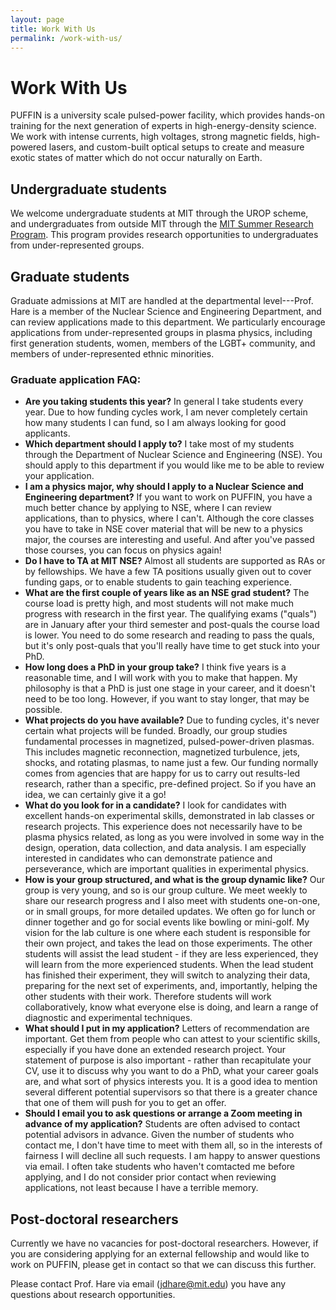```yaml
---
layout: page
title: Work With Us
permalink: /work-with-us/
---
```


# Work With Us

PUFFIN is a university scale pulsed-power facility, which provides hands-on training for the next generation of experts in high-energy-density science. We work with intense currents, high voltages, strong magnetic fields, high-powered lasers, and custom-built optical setups to create and measure exotic states of matter which do not occur naturally on Earth.

## Undergraduate students

We welcome undergraduate students at MIT through the UROP scheme, and undergraduates from outside MIT through the [MIT Summer Research Program](https://oge.mit.edu/msrp/). This program provides research opportunities to undergraduates from under-represented groups.

## Graduate students

Graduate admissions at MIT are handled at the departmental level---Prof. Hare is a member of the Nuclear Science and Engineering Department, and can review applications made to this department. We particularly encourage applications from under-represented groups in plasma physics, including first generation students, women, members of the LGBT+ community, and members of under-represented ethnic minorities.

### Graduate application FAQ:
- __Are you taking students this year?__ In general I take students every year. Due to how funding cycles work, I am never completely certain how many students I can fund, so I am always looking for good applicants.
- __Which department should I apply to?__ I take most of my students through the Department of Nuclear Science and Engineering (NSE). You should apply to this department if you would like me to be able to review your application.
- __I am a physics major, why should I apply to a Nuclear Science and Engineering department?__ If you want to work on PUFFIN, you have a much better chance by applying to NSE, where I can review applications, than to physics, where I can't. Although the core classes you have to take in NSE cover material that will be new to a physics major, the courses are interesting and useful. And after you've passed those courses, you can focus on physics again!
- __Do I have to TA at MIT NSE?__ Almost all students are supported as RAs or by fellowships. We have a few TA positions usually given out to cover funding gaps, or to enable students to gain teaching experience.
- __What are the first couple of years like as an NSE grad student?__ The course load is pretty high, and most students will not make much progress with research in the first year. The qualifying exams ("quals") are in January after your third semester and post-quals the course load is lower. You need to do some research and reading to pass the quals, but it's only post-quals that you'll really have time to get stuck into your PhD.
- __How long does a PhD in your group take?__ I think five years is a reasonable time, and I will work with you to make that happen. My philosophy is that a PhD is just one stage in your career, and it doesn't need to be too long. However, if you want to stay longer, that may be possible.
- __What projects do you have available?__ Due to funding cycles, it's never certain what projects will be funded. Broadly, our group studies fundamental processes in magnetized, pulsed-power-driven plasmas. This includes magnetic reconnection, magnetized turbulence, jets, shocks, and rotating plasmas, to name just a few. Our funding normally comes from agencies that are happy for us to carry out results-led research, rather than a specific, pre-defined project. So if you have an idea, we can certainly give it a go!
- __What do you look for in a candidate?__ I look for candidates with excellent hands-on experimental skills, demonstrated in lab classes or research projects. This experience does not necessarily have to be plasma physics related, as long as you were involved in some way in the design, operation, data collection, and data analysis. I am especially interested in candidates who can demonstrate patience and perseverance, which are important qualities in experimental physics.
- __How is your group structured, and what is the group dynamic like?__ Our group is very young, and so is our group culture. We meet weekly to share our research progress and I also meet with students one-on-one, or in small groups, for more detailed updates. We often go for lunch or dinner together and go for social events like bowling or mini-golf. My vision for the lab culture is one where each student is responsible for their own project, and takes the lead on those experiments. The other students will assist the lead student - if they are less experienced, they will learn from the more experienced students. When the lead student has finished their experiment, they will switch to analyzing their data, preparing for the next set of experiments, and, importantly, helping the other students with their work. Therefore students will work collaboratively, know what everyone else is doing, and learn a range of diagnostic and experimental techniques.
- __What should I put in my application?__ Letters of recommendation are important. Get them from people who can attest to your scientific skills, especially if you have done an extended research project. Your statement of purpose is also important - rather than recapitulate your CV, use it to discuss why you want to do a PhD, what your career goals are, and what sort of physics interests you. It is a good idea to mention several different potential supervisors so that there is a greater chance that one of them will push for you to get an offer.
- __Should I email you to ask questions or arrange a Zoom meeting in advance of my application?__ Students are often advised to contact potential advisors in advance. Given the number of students who contact me, I don't have time to meet with them all, so in the interests of fairness I will decline all such requests. I am happy to answer questions via email. I often take students who haven't comtacted me before applying, and I do not consider prior contact when reviewing applications, not least because I have a terrible memory. 

## Post-doctoral researchers

Currently we have no vacancies for post-doctoral researchers. However, if you are considering applying for an external fellowship and would like to work on PUFFIN, please get in contact so that we can discuss this further.

Please contact Prof. Hare via email ([jdhare@mit.edu](mailto:jdhare@mit.edu))  you have any questions about research opportunities.
